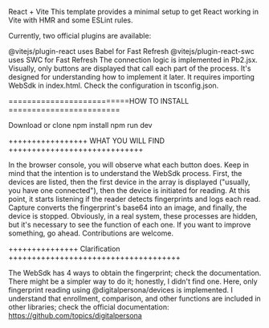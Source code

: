 React + Vite
This template provides a minimal setup to get React working in Vite with HMR and some ESLint rules.

Currently, two official plugins are available:

@vitejs/plugin-react uses Babel for Fast Refresh
@vitejs/plugin-react-swc uses SWC for Fast Refresh
The connection logic is implemented in Pb2.jsx. Visually, only buttons are displayed that call each part of the process. It's designed for understanding how to implement it later. It requires importing WebSdk in index.html. Check the configuration in tsconfig.json.

==========================HOW TO INSTALL ========================

Download or clone
npm install
npm run dev

+++++++++++++++++ WHAT YOU WILL FIND +++++++++++++++++++++++++++++

In the browser console, you will observe what each button does. Keep in mind that the intention is to understand the WebSdk process. First, the devices are listed, then the first device in the array is displayed ("usually, you have one connected"), then the device is initiated for reading. At this point, it starts listening if the reader detects fingerprints and logs each read. Capture converts the fingerprint's base64 into an image, and finally, the device is stopped. Obviously, in a real system, these processes are hidden, but it's necessary to see the function of each one. If you want to improve something, go ahead. Contributions are welcome.

+++++++++++++++ Clarification +++++++++++++++++++++++++++++++++++++

The WebSdk has 4 ways to obtain the fingerprint; check the documentation.
There might be a simpler way to do it; honestly, I didn't find one.
Here, only fingerprint reading using @digitalpersona/devices is implemented. I understand that enrollment, comparison, and other functions are included in other libraries; check the official documentation: https://github.com/topics/digitalpersona
